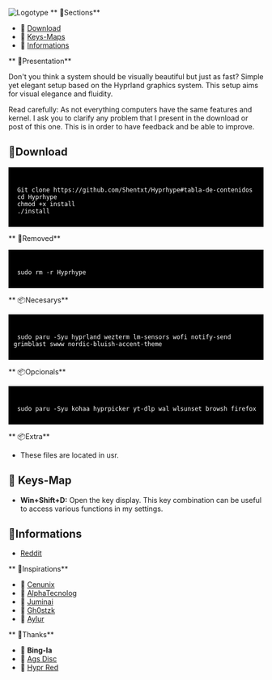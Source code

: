 ![Logotype](hyprback/assets/logotype "a logo")
** 🌿Sections**

- 🌸 [Download](https://github.com/Shentxt/Hyprhype/tree/master#download)
- 🌸 [Keys-Maps](https://github.com/Shentxt/Hyprhype/tree/master#keys-map)
- 🌸 [Informations](https://github.com/Shentxt/Hyprhype/tree/master#inpirations-and-contacts)

** 🌿Presentation**

Don't you think a system should be visually beautiful but just as fast? Simple yet elegant setup based on the Hyprland graphics system. 
This setup aims for visual elegance and fluidity.

Read carefully: As not everything computers have the same features and kernel. I ask you to clarify any problem that I present in the download or post of this one. This is in order to have feedback and be able to improve.

## 💾Download

<div style="background-color: black; color: white; padding: 10px;">
<pre><code>
 Git clone https://github.com/Shentxt/Hyprhype#tabla-de-contenidos
 cd Hyprhype
 chmod +x install
 ./install
</code></pre>
</div>

** 💾Removed**

<div style="background-color: black; color: white; padding: 10px;">
<pre><code>
 sudo rm -r Hyprhype
</code></pre>
</div>

** 📦Necesarys**

<div style="background-color: black; color: white; padding: 10px;">
<pre><code>
 sudo paru -Syu hyprland wezterm lm-sensors wofi notify-send grimblast swww nordic-bluish-accent-theme
</code></pre>
</div>

** 📦Opcionals**

<div style="background-color: black; color: white; padding: 10px;">
<pre><code>
 sudo paru -Syu kohaa hyprpicker yt-dlp wal wlsunset browsh firefox
</code></pre>
</div>

** 📦Extra**

- These files are located in usr.

## 󰦅 Keys-Map

- **Win+Shift+D:** Open the key display. This key combination can be useful to access various functions in my settings.

## 🌿Informations

- [Reddit](https://www.reddit.com/user/ProfessionLower9249)

** 🌿Inspirations**

- 🌸 [Cenunix](https://github.com/cenunix)
- 🌸 [AlphaTecnolog](https://github.com/AlphaTechnolog/dotfiles)
- 🌸 [Juminai](https://github.com/juminai/dotfiles)
- 🌸 [Gh0stzk](https://github.com/gh0stzk/dotfiles)
- 🌸 [Aylur](https://github.com/Aylur/dotfiles)

** 🌿Thanks**

- 🌸 **Bing-Ia**
- 🌸 [Ags Disc](https://discord.com/channels/1143610930542944377/1143612651759489054)
- 🌸 [Hypr Red](https://www.reddit.com/r/hyprland/)

